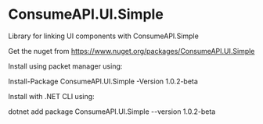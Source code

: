 # ConsumeAPI.UI.Simple
Library for linking UI components with ConsumeAPI.Simple

Get the nuget from https://www.nuget.org/packages/ConsumeAPI.UI.Simple

Install using packet manager using: 

Install-Package ConsumeAPI.UI.Simple -Version 1.0.2-beta

Install with .NET CLI using: 

dotnet add package ConsumeAPI.UI.Simple --version 1.0.2-beta
